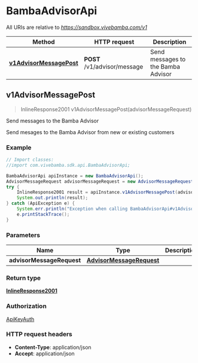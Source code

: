 # BambaAdvisorApi

All URIs are relative to *https://sandbox.vivebamba.com/v1*

Method | HTTP request | Description
------------- | ------------- | -------------
[**v1AdvisorMessagePost**](BambaAdvisorApi.md#v1AdvisorMessagePost) | **POST** /v1/advisor/message | Send messages to the Bamba Advisor



## v1AdvisorMessagePost

> InlineResponse2001 v1AdvisorMessagePost(advisorMessageRequest)

Send messages to the Bamba Advisor

Send mesages to the Bamba Advisor from new or existing customers

### Example

```java
// Import classes:
//import com.vivebamba.sdk.api.BambaAdvisorApi;

BambaAdvisorApi apiInstance = new BambaAdvisorApi();
AdvisorMessageRequest advisorMessageRequest = new AdvisorMessageRequest(); // AdvisorMessageRequest | 
try {
    InlineResponse2001 result = apiInstance.v1AdvisorMessagePost(advisorMessageRequest);
    System.out.println(result);
} catch (ApiException e) {
    System.err.println("Exception when calling BambaAdvisorApi#v1AdvisorMessagePost");
    e.printStackTrace();
}
```

### Parameters


Name | Type | Description  | Notes
------------- | ------------- | ------------- | -------------
 **advisorMessageRequest** | [**AdvisorMessageRequest**](AdvisorMessageRequest.md)|  | [optional]

### Return type

[**InlineResponse2001**](InlineResponse2001.md)

### Authorization

[ApiKeyAuth](../README.md#ApiKeyAuth)

### HTTP request headers

- **Content-Type**: application/json
- **Accept**: application/json


